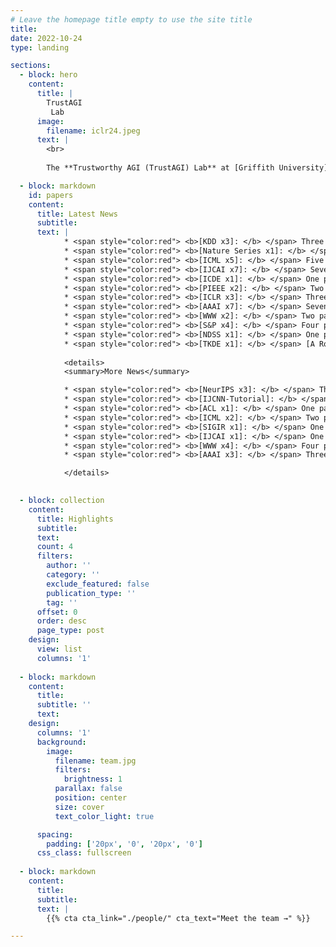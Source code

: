```yaml
---
# Leave the homepage title empty to use the site title
title:
date: 2022-10-24
type: landing

sections:
  - block: hero
    content:
      title: |
        TrustAGI
         Lab
      image:
        filename: iclr24.jpeg
      text: |
        <br>
        
        The **Trustworthy AGI (TrustAGI) Lab** at [Griffith University](https://www.griffith.edu.au/) is at the forefront of pioneering research in _Artificial General Intelligence (AGI)_, focusing on developing ethical, reliable, and safe AI technologies. This leading lab is dedicated to advancing the understanding and application of AGI through innovative projects, publications, and collaborations. 

  - block: markdown
    id: papers
    content:
      title: Latest News
      subtitle: 
      text: |  
            * <span style="color:red"> <b>[KDD x3]: </b> </span> Three papers were accepted at <span style="color:red"> <b>KDD-24 (CORE A*/CCF A) </b> </span> (5/2024).
            * <span style="color:red"> <b>[Nature Series x1]: </b> </span> Paper was accepted at <span style="color:red"> <b>Nature Machine Intelligence </b> </span> (4/2024).
            * <span style="color:red"> <b>[ICML x5]: </b> </span> Five papers were accepted at <span style="color:red"> <b>ICML-24(CORE A*/CCF A) </b> </span> (Shirui Pan x4, Leo Zhang x1) (4/2024).                
            * <span style="color:red"> <b>[IJCAI x7]: </b> </span> Seven papers were accepted at <span style="color:red"> <b>IJCAI-24(CORE A*/CCF A) </b> </span> (Shirui Pan x5, Leo Zhang x2) (4/2024).
            * <span style="color:red"> <b>[ICDE x1]: </b> </span> One paper on fairness and privacy of GNNs were accepted at <span style="color:red"> <b> ICDE </b> </span> (03/2024).    
            * <span style="color:red"> <b>[PIEEE x2]: </b> </span> Two papers on GNNs were accepted at <span style="color:red"> <b>Proceedings of the IEEE </b> </span> (IF: 20.6, the oldest journal in IEEE with over 110 years of history) (02/2024).
            * <span style="color:red"> <b>[ICLR x3]: </b> </span> Three papers on LLMs and GNNs were accepted at <span style="color:red"> <b>ICLR-2024 (CORE A*) </b> </span> (01/2024).
            * <span style="color:red"> <b>[AAAI x7]: </b> </span> Seven papers were accepted at <span style="color:red"> <b>AAAI-24(CORE A*/CCF A) </b> </span> (Shirui Pan x5, Leo Zhang x3) (12/2023).
            * <span style="color:red"> <b>[WWW x2]: </b> </span> Two papers on GNNs were accepted at <span style="color:red"> <b>WWW (CORE A*/CCF A) </b> </span> (11/2023).    
            * <span style="color:red"> <b>[S&P x4]: </b> </span> Four papers on security and privacy of GNNs were accepted at <span style="color:red"> <b>IEEE S&P-2024(CORE A*/CCFA, Top Security Conferences) </b> </span> (Shirui Pan x1, Leo Zhang x3)(11/2023). 
            * <span style="color:red"> <b>[NDSS x1]: </b> </span> One paper on security and privacy of GNNs was accepted at <span style="color:red"> <b>NDSS-2024 (CORE A*/CCF A, Top Security Conferences) </b> </span> (11/2023).    
            * <span style="color:red"> <b>[TKDE x1]: </b> </span> [A Roadmap on Unifying LLMs and Knowledge Graphs](https://arxiv.org/pdf/2306.08302.pdf) is released (01/2024).                
               
            <details>
            <summary>More News</summary>

            * <span style="color:red"> <b>[NeurIPS x3]: </b> </span> Three papers on graph neural networks were accepted at <span style="color:red"> <b>NeurIPS-23 </b> </span> (09/2023).
            * <span style="color:red"> <b>[IJCNN-Tutorial]: </b> </span> A [tutorial on Graph Self-supervised Learning](../../post/GSSL_tutorial.pdf) presented at<span style="color:red"> <b> IJCNN-2023 </b> </span> (07/2023).
            * <span style="color:red"> <b>[ACL x1]: </b> </span> One paper on knowledge graph was accepted by <span style="color:red"> <b> ACL-2023 </b> </span> (04/2023).
            * <span style="color:red"> <b>[ICML x2]: </b> </span> Two papers on graph neural networks were accepted in top conferences: <span style="color:red"> <b>ICML-23 </b> </span>(x2)(04/2023).
            * <span style="color:red"> <b>[SIGIR x1]: </b> </span> One paper on graph neural networks were accepted at <span style="color:red"> <b>SIGIR-23 </b> </span>(x1) (04/2023).
            * <span style="color:red"> <b>[IJCAI x1]: </b> </span> One paper on graph neural networks were accepted at <span style="color:red"> <b>IJCAI-23 </b> </span>(x1)  (04/2023).
            * <span style="color:red"> <b>[WWW x4]: </b> </span> Four papers on graph neural networks were accepted by <span style="color:red"> <b> WWW-2023 </b> </span> (01/2023). 
            * <span style="color:red"> <b>[AAAI x3]: </b> </span> Three papers on graph neural networks were accepted by <span style="color:red"> <b> AAAI-2023 </b> </span> (11/2022).

            </details>
    

  - block: collection
    content:
      title: Highlights 
      subtitle:
      text:
      count: 4
      filters:
        author: ''
        category: ''
        exclude_featured: false
        publication_type: ''
        tag: ''
      offset: 0
      order: desc
      page_type: post
    design:
      view: list
      columns: '1'
  
  - block: markdown
    content:
      title:
      subtitle: ''
      text:        
    design:
      columns: '1'
      background:
        image: 
          filename: team.jpg
          filters:
            brightness: 1
          parallax: false
          position: center
          size: cover
          text_color_light: true

      spacing:
        padding: ['20px', '0', '20px', '0']
      css_class: fullscreen
  
  - block: markdown
    content:
      title:
      subtitle:
      text: |
        {{% cta cta_link="./people/" cta_text="Meet the team →" %}}

---
```


      